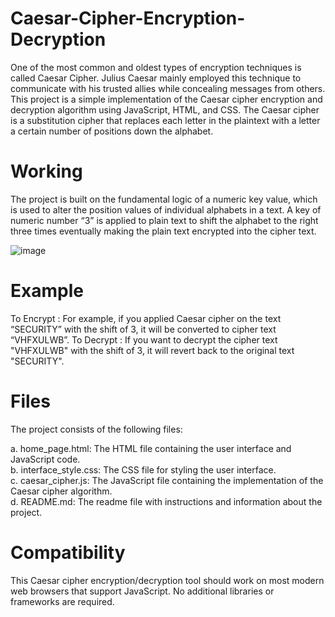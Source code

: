 # Caesar-Cipher-Encryption-Decryption
One of the most common and oldest types of encryption techniques is called Caesar Cipher. Julius Caesar mainly employed this technique to communicate with his trusted allies while concealing messages from others. 
This project is a simple implementation of the Caesar cipher encryption and decryption algorithm using JavaScript, HTML, and CSS. The Caesar cipher is a substitution cipher that replaces each letter in the plaintext with a letter a certain number of positions down the alphabet.

# Working
The project is built on the fundamental logic of a numeric key value, which is used to alter the position values of individual alphabets in a text. A key of numeric number “3” is applied to plain text to shift the alphabet to the right three times eventually making the plain text encrypted into the cipher text.

![image](https://github.com/user-attachments/assets/43d8c0ee-0bd3-48e5-88c1-19b8fefbf5d9)

# Example
To Encrypt : 
For example, if you applied Caesar cipher on the text “SECURITY” with the shift of 3, it will be converted to cipher text “VHFXULWB”.
To Decrypt :
If you want to decrypt the cipher text "VHFXULWB" with the shift of 3, it will revert back to the original text "SECURITY".

# Files
The project consists of the following files:                                                                  

a. home_page.html: The HTML file containing the user interface and JavaScript code.                                                
b. interface_style.css: The CSS file for styling the user interface.                                                                  
c. caesar_cipher.js: The JavaScript file containing the implementation of the Caesar cipher algorithm.                                      
d. README.md: The readme file with instructions and information about the project.

# Compatibility
This Caesar cipher encryption/decryption tool should work on most modern web browsers that support JavaScript. No additional libraries or frameworks are required.
